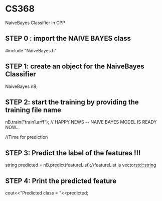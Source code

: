 # CS368
NaiveBayes Classifier in CPP
	
## STEP 0 : import the NAIVE BAYES class
#include "NaiveBayes.h"

## STEP 1: create an object for the NaiveBayes Classifier
NaiveBayes nB;

## STEP 2: start the training by providing the training file name
nB.train("train1.arff");
// HAPPY NEWS -- NAIVE BAYES MODEL IS READY NOW...

//Time for prediction

## STEP 3: Predict the label of the features !!!
string predicted =  nB.predict(featureList);//featureList is vector<std::string>

## STEP 4: Print the predicted feature
cout<<"Predicted class = "<<predicted;
